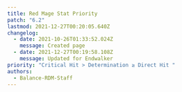 ```yaml
---
title: Red Mage Stat Priority
patch: "6.2"
lastmod: 2021-12-27T00:20:05.640Z
changelog:
  - date: 2021-10-26T01:33:52.024Z
    message: Created page
  - date: 2021-12-27T00:19:58.108Z
    message: Updated for Endwalker
priority: "Critical Hit > Determination ≥ Direct Hit "
authors:
  - Balance-RDM-Staff
---
```

